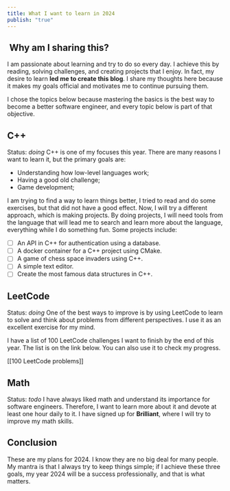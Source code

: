 ```yaml
---
title: What I want to learn in 2024
publish: "true"
---
```

##  Why am I sharing this?

I am passionate about learning and try to do so every day. I achieve this by reading, solving challenges, and creating projects that I enjoy. In fact, my desire to learn **led me to create this blog**. I share my thoughts here because it makes my goals official and motivates me to continue pursuing them.

I chose the topics below because mastering the basics is the best way to become a better software engineer, and every topic below is part of that objective.

## C++
Status: *doing*
C++ is one of my focuses this year. There are many reasons I want to learn it, but the primary goals are:

- Understanding how low-level languages work;
- Having a good old challenge;
- Game development;

I am trying to find a way to learn things better, I tried to read and do some exercises, but that did not have a good effect. Now, I will try a different approach, which is making projects. By doing projects, I will need tools from the language that will lead me to search and learn more about the language, everything while I do something fun. Some projects include:

- [ ] An API in C++ for authentication using a database.
- [ ] A docker container for a C++ project using CMake.
- [ ] A game of chess space invaders using C++.
- [ ] A simple text editor.
- [ ] Create the most famous data structures in C++.

## LeetCode
Status: *doing*
One of the best ways to improve is by using LeetCode to learn to solve and think about problems from different perspectives. I use it as an excellent exercise for my mind.

I have a list of 100 LeetCode challenges I want to finish by the end of this year. The list is on the link below. You can also use it to check my progress.

[[100 LeetCode problems]]
## Math
Status: *todo*
I have always liked math and understand its importance for software engineers. Therefore, I want to learn more about it and devote at least one hour daily to it. I have signed up for **Brilliant**, where I will try to improve my math skills.

## Conclusion

These are my plans for 2024. I know they are no big deal for many people. My mantra is that I always try to keep things simple; if I achieve these three goals, my year 2024 will be a success professionally, and that is what matters.
